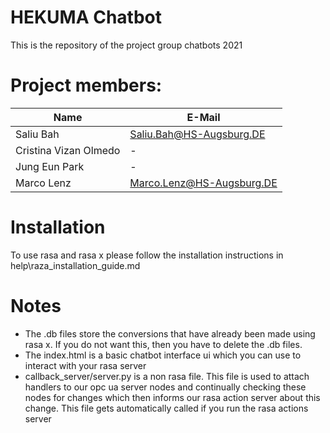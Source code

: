 # HEKUMA Chatbot

This is the repository of the project group chatbots 2021 

# Project members:

| Name | E-Mail |
|-----------|-----------|
| Saliu Bah | Saliu.Bah@HS-Augsburg.DE |
| Cristina Vizan Olmedo | - |
| Jung Eun Park | - |
| Marco Lenz | Marco.Lenz@HS-Augsburg.DE |

# Installation

To use rasa and rasa x please follow the installation instructions in help\raza_installation_guide.md


# Notes

- The .db files store the conversions that have already been made using rasa x. If you do not want this, then you have to delete the .db files.
- The index.html is a basic chatbot interface ui which you can use to interact with your rasa server
- callback_server/server.py is a non rasa file. This file is used to attach handlers to our opc ua server nodes and continually checking these nodes for changes which then informs our rasa action server about this change. This file gets automatically called if you run the rasa actions server 